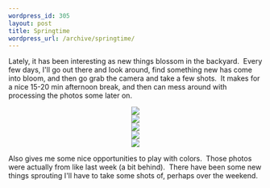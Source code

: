 ```yaml
--- 
wordpress_id: 305
layout: post
title: Springtime
wordpress_url: /archive/springtime/
---
```


<p>Lately, it has been interesting as new things blossom in the backyard.&nbsp; Every few days, I&#39;ll go out there and look around, find something new has come into bloom, and then go grab the camera and take a few shots.&nbsp; It makes for a nice 15-20 min afternoon break, and then can mess around with processing the photos some later on.</p> <div align="center"><a href='http://static.flickr.com/218/455012936_37179b5e8c_b.jpg' title='Explosion of white' details='http://www.flickr.com/photos/99026274@N00/455012936/' detailsText='Flickr page' rel='lightbox[spring]'><img src='http://static.flickr.com/218/455012936_37179b5e8c_m.jpg' border='0' class=''></a></div> <div align="center"><a href='http://static.flickr.com/250/455012940_62d728682c_b.jpg' title='IMG_4135' details='http://www.flickr.com/photos/99026274@N00/455012940/' detailsText='Flickr page' rel='lightbox[spring]'><img src='http://static.flickr.com/250/455012940_62d728682c_m.jpg' border='0' class=''></a></div> <div align="center"><a href='http://static.flickr.com/215/447882189_6e92e558b4_b.jpg' title='Ladybug' details='http://www.flickr.com/photos/99026274@N00/447882189/' detailsText='Flickr page' rel='lightbox[spring]'><img src='http://static.flickr.com/215/447882189_6e92e558b4_m.jpg' border='0' class=''></a></div> <div align="center"><a href='http://static.flickr.com/183/449956968_960a950d25_b.jpg' title='Night time flowers on the porch' details='http://www.flickr.com/photos/99026274@N00/449956968/' detailsText='Flickr page' rel='lightbox[spring]'><img src='http://static.flickr.com/183/449956968_960a950d25_m.jpg' border='0' class=''></a></div> <div align="center"><a href='http://static.flickr.com/227/447882183_ea75334248_b.jpg' title='Praying Mantis lawn ornament' details='http://www.flickr.com/photos/99026274@N00/447882183/' detailsText='Flickr page' rel='lightbox[spring]'><img src='http://static.flickr.com/227/447882183_ea75334248_m.jpg' border='0' class=''></a></div> <p>Also gives me&nbsp;some nice&nbsp;opportunities to play with colors.&nbsp; Those photos were actually from like last week (a bit behind).&nbsp; There have been some new things sprouting I&#39;ll have to take some shots of, perhaps over the weekend.</p>
         
